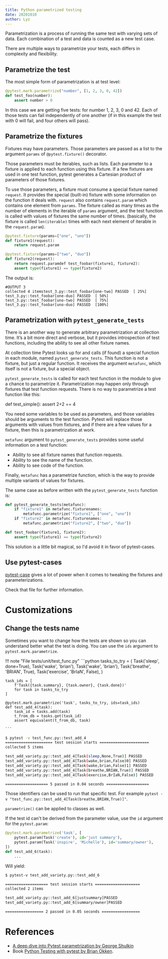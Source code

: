 ```yaml
---
title: Python parametrized testing
date: 20201010
author: Lyz
---
```


Parametrization is a process of running the same test with varying sets of data.
Each combination of a test and data is counted as a new test case.

There are multiple ways to parametrize your tests, each differs in complexity
and flexibility.

## Parametrize the test

The most simple form of parametrization is at test level:

```python
@pytest.mark.parametrize("number", [1, 2, 3, 0, 42])
def test_foo(number):
    assert number > 0
```

In this case we are getting five tests: for number 1, 2, 3, 0 and 42. Each of
those tests can fail independently of one another (if in this example the test
with 0 will fail, and four others will pass).

## Parametrize the fixtures

Fixtures may have parameters. Those parameters are passed as a list to the
argument `params` of `@pytest.fixture()` decorator.

Those parameters must be iterables, such as lists. Each parameter to a fixture
is applied to each function using this fixture. If a few fixtures are used in
one test function, pytest generates a Cartesian product of parameters of those
fixtures.

To use those parameters, a fixture must consume a special fixture named
`request`. It provides the special (built-in) fixture with some information on
the function it deals with. `request` also contains `request.param` which
contains one element from `params`. The fixture called as many times as the
number of elements in the iterable of `params` argument, and the test function
is called with values of fixtures the same number of times. (basically, the
fixture is called `len(iterable)` times with each next element of iterable in
the `request.param`).

```python
@pytest.fixture(params=["one", "uno"])
def fixture1(request):
    return request.param

@pytest.fixture(params=["two", "duo"])
def fixture2(request):
    return request.paramdef test_foobar(fixture1, fixture2):
    assert type(fixture1) == type(fixture2)
```

The output is:

```
#OUTPUT 3
collected 4 itemstest_3.py::test_foobar[one-two] PASSED  [ 25%]
test_3.py::test_foobar[one-duo] PASSED  [ 50%]
test_3.py::test_foobar[uno-two] PASSED  [ 75%]
test_3.py::test_foobar[uno-duo] PASSED  [100%]
```

## Parametrization with `pytest_generate_tests`

There is an another way to generate arbitrary parametrization at collection
time. It’s a bit more direct and verbose, but it provides introspection of test
functions, including the ability to see all other fixture names.

At collection time Pytest looks up for and calls (if found) a special function
in each module, named `pytest_generate_tests`. This function is not a fixture,
but just a regular function. It receives the argument `metafunc`, which itself
is not a fixture, but a special object.

`pytest_generate_tests` is called for each test function in the module to give
a chance to parametrize it. Parametrization may happen only through fixtures
that test function requests. There is no way to parametrize a test function like
this:

def test_simple():
   assert 2+2 == 4

You need some variables to be used as parameters, and those variables should be
arguments to the test function. Pytest will replace those arguments with values
from fixtures, and if there are a few values for a fixture, then this is
parametrization at work.

`metafunc` argument to `pytest_generate_tests` provides some useful information
on a test function:

* Ability to see all fixture names that function requests.
* Ability to see the name of the function.
* Ability to see code of the function.

Finally, `metafunc` has a parametrize function, which is the way to provide
multiple variants of values for fixtures.

The same case as before written with the `pytest_generate_tests` function is:

```python
def pytest_generate_tests(metafunc):
    if "fixture1" in metafunc.fixturenames:
        metafunc.parametrize("fixture1", ["one", "uno"])
    if "fixture2" in metafunc.fixturenames:
        metafunc.parametrize("fixture2", ["two", "duo"])

def test_foobar(fixture1, fixture2):
    assert type(fixture1) == type(fixture2)
```

This solution is a little bit magical, so I'd avoid it in favor of pytest-cases.

## Use pytest-cases

[pytest-case](pytest_case.md) gives a lot of power when it comes to tweaking the
fixtures and parameterizations.

Check that file for further information.

# Customizations

## Change the tests name

Sometimes you want to change how the tests are shown so you can understand
better what the test is doing. You can use the `ids` argument to
`pytest.mark.parametrize`.

!!! note "File tests/unit/test_func.py"
    ```python
    tasks_to_try = (
        Task('sleep', done=True),
        Task('wake', 'brian'),
        Task('wake', 'brian'),
        Task('breathe', 'BRIAN', True),
        Task('exercise', 'BrIaN', False),
    )

    task_ids = [
        f'Task({task.summary}, {task.owner}, {task.done})'
        for task in tasks_to_try
    ]

    @pytest.mark.parametrize('task', tasks_to_try, ids=task_ids)
    def test_add_4(task):
        task_id = tasks.add(task)
        t_from_db = tasks.get(task_id)
        assert equivalent(t_from_db, task)

    ```

```bash
$ pytest -v test_func.py::test_add_4
===================== test session starts ======================
collected 5 items

test_add_variety.py::test_add_4[Task(sleep,None,True)] PASSED
test_add_variety.py::test_add_4[Task(wake,brian,False)0] PASSED
test_add_variety.py::test_add_4[Task(wake,brian,False)1] PASSED
test_add_variety.py::test_add_4[Task(breathe,BRIAN,True)] PASSED
test_add_variety.py::test_add_4[Task(exercise,BrIaN,False)] PASSED

=================== 5 passed in 0.04 seconds ===================
```

Those identifiers can be used to run that specific test. For example `pytest -v
"test_func.py::test_add_4[Task(breathe,BRIAN,True)]"`.

`parametrize()` can be applied to classes as well.

If the test id can't be derived from the parameter value, use the `id` argument
for the `pytest.param`:

```python
@pytest.mark.parametrize('task', [
    pytest.param(Task('create'), id='just summary'),
    pytest.param(Task('inspire', 'Michelle'), id='summary/owner'),
])
def test_add_6(task):
    ...
```

Will yield:

```bash
$ pytest-v test_add_variety.py::test_add_6

=================== test session starts ====================
collected 2 items

test_add_variety.py::test_add_6[justsummary]PASSED
test_add_variety.py::test_add_6[summary/owner]PASSED

================= 2 passed in 0.05 seconds =================
```

# References

* [A deep dive into Pytest parametrization by George Shulkin](https://medium.com/opsops/deepdive-into-pytest-parametrization-cb21665c05b9)
* Book [Python Testing with pytest by Brian Okken](https://www.oreilly.com/library/view/python-testing-with/9781680502848/).
